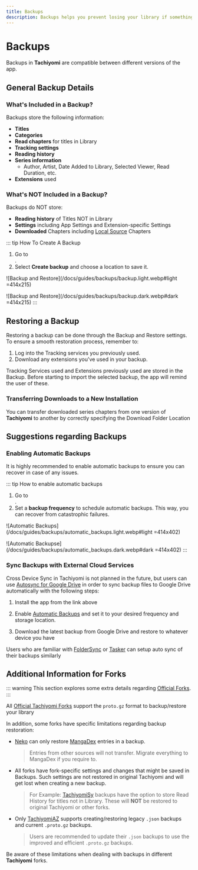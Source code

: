 ```yaml
---
title: Backups
description: Backups helps you prevent losing your library if something happens.
---
```


# Backups

Backups in **Tachiyomi** are compatible between different versions of the app.

## General Backup Details

### What's Included in a Backup?

Backups store the following information:

- **Titles**
- **Categories**
- **Read chapters** for titles in Library
- **Tracking settings**
- **Reading history**
- **Series information**
  - Author, Artist, Date Added to Library, Selected Viewer, Read Duration, etc.
- **Extensions** used

### What's NOT Included in a Backup?

Backups do NOT store:

- **Reading history** of Titles NOT in Library
- **Settings** including App Settings and Extension-specific Settings
- **Downloaded** Chapters including [Local Source](/docs/guides/local-series/) Chapters

::: tip How To Create A Backup
1. Go to <nav to="backup-and-restore">.
1. Select **Create backup** and choose a location to save it.

![Backup and Restore](/docs/guides/backups/backup.light.webp#light =414x215)

![Backup and Restore](/docs/guides/backups/backup.dark.webp#dark =414x215)
:::

## Restoring a Backup

Restoring a backup can be done through the Backup and Restore settings.
To ensure a smooth restoration process, remember to:

1. Log into the Tracking services you previously used.
1. Download any extensions you've used in your backup.

Tracking Services used and Extensions previously used are stored in the Backup.
Before starting to import the selected backup, the app will remind the user of these.

### Transferring Downloads to a New Installation

You can transfer downloaded series chapters from one version of **Tachiyomi** to another
by correctly specifying the Download Folder Location

## Suggestions regarding Backups

### Enabling Automatic Backups

It is highly recommended to enable automatic backups to ensure you can recover in case of any issues.

::: tip How to enable automatic backups
1. Go to <nav to="backup-and-restore">.
1. Set a **backup frequency** to schedule automatic backups.
This way, you can recover from catastrophic failures.

![Automatic Backups](/docs/guides/backups/automatic_backups.light.webp#light =414x402)

![Automatic Backupse](/docs/guides/backups/automatic_backups.dark.webp#dark =414x402)
:::

### Sync Backups with External Cloud Services

Cross Device Sync in Tachiyomi is not planned in the future, but users can use 
[Autosync for Google Drive](https://play.google.com/store/apps/details?id=com.ttxapps.drivesync)
in order to sync backup files to Google Drive automatically with the following steps:

1. Install the app from the link above

2. Enable [Automatic Backups](/docs/guides/backups#enabling-automatic-backups) and set it to your desired frequency and storage location.

3. Download the latest backup from Google Drive and restore to whatever device you have

Users who are familiar with [FolderSync](https://play.google.com/store/apps/details?id=dk.tacit.android.foldersync.lite)
or [Tasker](https://play.google.com/store/apps/details?id=net.dinglisch.android.taskerm) can setup auto sync of their backups similarly

## Additional Information for Forks

::: warning
This section explores some extra details regarding [Official Forks](/forks/).
:::

All [Official Tachiyomi Forks](/forks/) support the `proto.gz` format to backup/restore your library

In addition, some forks have specific limitations regarding backup restoration:

- [Neko](/forks/Neko/) can only restore [MangaDex](/extensions/#all.mangadex) entries in a backup.
  > Entries from other sources will not transfer.
  > Migrate everything to MangaDex if you require to.
- All forks have fork-specific settings and changes that might be saved in Backups.
  Such settings are not restored in original Tachiyomi and will get lost when creating a new backup.
  > For Example: [TachiyomiSy](/forks/TachiyomiSY/) backups have the option to store Read History for titles not in Library.
  These will **NOT** be restored to original Tachiyomi or other forks.
- Only [TachiyomiAZ](/forks/TachiyomiAZ/) supports creating/restoring legacy `.json` backups and current `.proto.gz` backups.
  > Users are recommended to update their `.json` backups to use the improved and efficient `.proto.gz` backups.

Be aware of these limitations when dealing with backups in different **Tachiyomi** forks.

